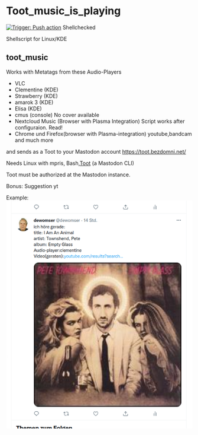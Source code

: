# Toot_music_is_playing
[![Trigger: Push action](https://github.com/dewomser/Tweet_and_toot_music_is_playing/actions/workflows/main.yml/badge.svg)](https://github.com/dewomser/Tweet_and_toot_music_is_playing/actions/workflows/main.yml) Shellchecked

Shellscript for Linux/KDE

## toot_music

Works with Metatags from these Audio-Players
*  VLC
*  Clementine (KDE)
*  Strawberry (KDE)
*  amarok 3 (KDE)
*  Elisa (KDE)
*  cmus (console) No cover available
*  Nextcloud Music (Browser with Plasma Integration) Script works after configuraion. Read!
*  Chrome und Firefox(browser with Plasma-integration) youtube,bandcam and much more

and sends as a Toot  to your Mastodon account https://toot.bezdomni.net/

Needs Linux with mpris, Bash,[Toot](https://toot.readthedocs.io/en/latest/index.html) (a Mastodon CLI)

Toot must be authorized at the Mastodon instance.

Bonus: Suggestion yt

Example:
![alt text](./images/music-tweet.png "Screenshot Twitter")


